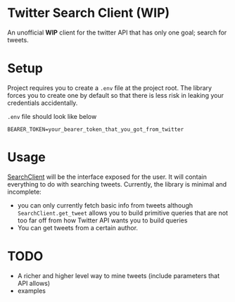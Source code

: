# Twitter Search Client (WIP)

An unofficial **WIP** client for the twitter API that has only one goal; search for tweets.


# Setup

Project requires you to create a `.env` file at the project root.
The library forces you to create one by default so that there is 
less risk in leaking your credentials accidentally.

`.env` file should look like below
```
BEARER_TOKEN=your_bearer_token_that_you_got_from_twitter
```

# Usage
[SearchClient](bulan/client.py) will be the interface exposed for 
the user. It will contain everything to do with searching tweets. 
Currently, the library is minimal and incomplete:
- you can only currently fetch basic info from tweets although `SearchClient.get_tweet`
allows you to build primitive queries that are not too far off from how Twitter API
wants you to build queries 
- You can get tweets from a certain author.

# TODO
- A richer and higher level way to mine tweets (include parameters that API allows)
- examples